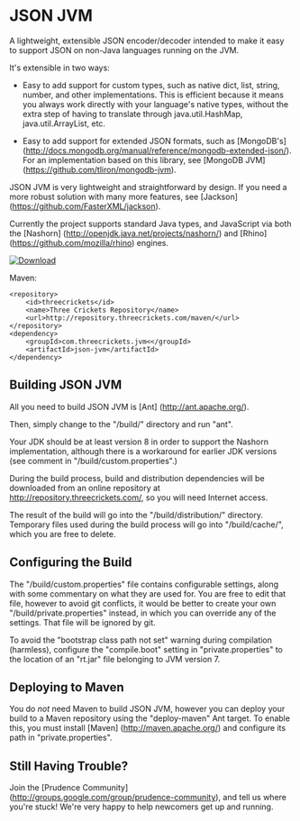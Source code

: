 
JSON JVM
========

A lightweight, extensible JSON encoder/decoder intended to make it easy to
support JSON on non-Java languages running on the JVM.

It's extensible in two ways:

* Easy to add support for custom types, such as native dict, list, string,
  number, and other implementations. This is efficient because it means you
  always work directly with your language's native types, without the extra step
  of having to translate through java.util.HashMap, java.util.ArrayList, etc.

* Easy to add support for extended JSON formats, such as [MongoDB's]
  (http://docs.mongodb.org/manual/reference/mongodb-extended-json/). For an
  implementation based on this library, see [MongoDB JVM]
  (https://github.com/tliron/mongodb-jvm).

JSON JVM is very lightweight and straightforward by design. If you need a more
robust solution with many more features, see [Jackson]
(https://github.com/FasterXML/jackson).

Currently the project supports standard Java types, and JavaScript via both the [Nashorn]
(http://openjdk.java.net/projects/nashorn/) and [Rhino]
(https://github.com/mozilla/rhino) engines.

[![Download](http://threecrickets.com/media/download.png "Download")](http://repository.threecrickets.com/maven/com/threecrickets/jvm/json-jvm/)

Maven:

    <repository>
        <id>threecrickets</id>
        <name>Three Crickets Repository</name>
        <url>http://repository.threecrickets.com/maven/</url>
    </repository>
    <dependency>
        <groupId>com.threecrickets.jvm<</groupId>
        <artifactId>json-jvm</artifactId>
    </dependency>


Building JSON JVM
-----------------

All you need to build JSON JVM is [Ant] (http://ant.apache.org/).

Then, simply change to the "/build/" directory and run "ant".

Your JDK should be at least version 8 in order to support the Nashorn
implementation, although there is a workaround for earlier JDK versions (see
comment in "/build/custom.properties".)

During the build process, build and distribution dependencies will be
downloaded from an online repository at http://repository.threecrickets.com/, so
you will need Internet access.

The result of the build will go into the "/build/distribution/" directory.
Temporary files used during the build process will go into "/build/cache/",
which you are free to delete.


Configuring the Build
---------------------

The "/build/custom.properties" file contains configurable settings, along with
some commentary on what they are used for. You are free to edit that file,
however to avoid git conflicts, it would be better to create your own
"/build/private.properties" instead, in which you can override any of the
settings. That file will be ignored by git.

To avoid the "bootstrap class path not set" warning during compilation
(harmless), configure the "compile.boot" setting in "private.properties" to the
location of an "rt.jar" file belonging to JVM version 7.


Deploying to Maven
------------------

You do *not* need Maven to build JSON JVM, however you can deploy your build to
a Maven repository using the "deploy-maven" Ant target. To enable this, you must
install [Maven] (http://maven.apache.org/) and configure its path in
"private.properties".


Still Having Trouble?
---------------------

Join the [Prudence Community]
(http://groups.google.com/group/prudence-community), and tell us where you're
stuck! We're very happy to help newcomers get up and running.
